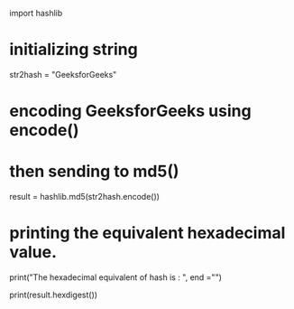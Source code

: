 import hashlib 

  
# initializing string 

str2hash = "GeeksforGeeks"

  
# encoding GeeksforGeeks using encode() 
# then sending to md5() 

result = hashlib.md5(str2hash.encode()) 

  
# printing the equivalent hexadecimal value. 

print("The hexadecimal equivalent of hash is : ", end ="") 

print(result.hexdigest()) 

